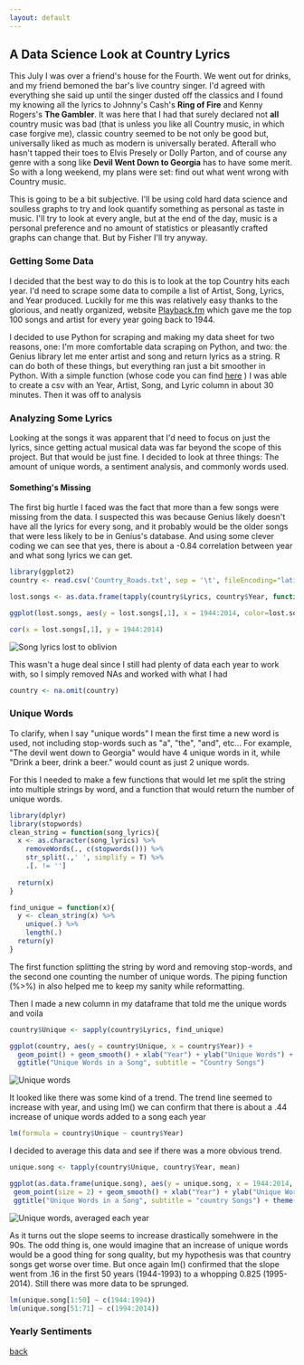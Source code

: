 ```yaml
---
layout: default
---
```


## A Data Science Look at Country Lyrics

  This July I was over a friend's house for the Fourth. We went out for drinks, and my friend bemoned the bar's live country singer. I'd agreed with everything she said up until the singer dusted off the classics and I found my knowing all the lyrics to Johnny's Cash's **Ring of Fire** and Kenny Rogers's **The Gambler**. It was here that I had that surely declared not **all** country music was bad (that is unless you like all Country music, in which case forgive me), classic country seemed to be not only be good but, universally liked as much as modern is universally berated. Afterall who hasn't tapped their toes to Elvis Presely or Dolly Parton, and of course any genre with a song like **Devil Went Down to Georgia** has to have some merit. So with a long weekend, my plans were set: find out what went wrong with Country music.
  
  This is going to be a bit subjective. I'll be using cold hard data science and soulless graphs to try and look quantify something as personal as taste in music. I'll try to look at every angle, but at the end of the day, music is a personal preference and no amount of statistics or pleasantly crafted graphs can change that. But by Fisher I'll try anyway.
  
  ### Getting Some Data
  
  I decided that the best way to do this is to look at the top Country hits each year. I'd need to scrape some data to compile a list of Artist, Song, Lyrics, and Year produced. Luckily for me this was relatively easy thanks to the glorious, and neatly organized, website [Playback.fm](https://playback.fm/charts/country) which gave me the top 100 songs and artist for every year going back to 1944. 
  
  I decided to use Python for scraping and making my data sheet for two reasons, one: I'm more comfortable data scraping on Python, and two: the Genius library let me enter artist and song and return lyrics as a string. R can do both of these things, but everything ran just a bit smoother in Python. With a simple function (whose code you can find [here](https://github.com/DambrosiCode/music_analysis/blob/master/lyrics%20getter) ) I was able to create a csv with an Year, Artist, Song, and Lyric column in about 30 minutes. Then it was off to analysis
  
  ### Analyzing Some Lyrics
  
   Looking at the songs it was apparent that I'd need to focus on just the lyrics, since getting actual musical data was far beyond the scope of this project. But that would be just fine. I decided to look at three things: The amount of unique words, a sentiment analysis, and commonly words used.
   
  #### Something's Missing
  
  The first big hurtle I faced was the fact that more than a few songs were missing from the data. I suspected this was because Genius likely doesn't have all the lyrics for every song, and it probably would be the older songs that were less likely to be in Genius's database. And using some clever coding we can see that yes, there is about a -0.84 correlation between year and what song lyrics we can get.  
  
  
```R
library(ggplot2)
country <- read.csv('Country_Roads.txt', sep = '\t', fileEncoding="latin1")  

lost.songs <- as.data.frame(tapply(country$Lyrics, country$Year, function(x) sum(is.na(x))))  

ggplot(lost.songs, aes(y = lost.songs[,1], x = 1944:2014, color=lost.songs[,1])) +   geom_point(size = 3) + xlab('Year') + ylab('Lost Songs') + ggtitle("Lost Songs") +  theme(legend.position = "none")

cor(x = lost.songs[,1], y = 1944:2014)
```  
![Song lyrics lost to oblivion](https://github.com/DambrosiCode/DambrosiCode.github.io/blob/master/Data%20Science%20Blog/images/Country%20Lyrics/Lost%20Songs%20Country.png)

This wasn't a huge deal since I still had plenty of data each year to work with, so I simply removed NAs and worked with what I had
```R
country <- na.omit(country)
```  

### Unique Words

To clarify, when I say "unique words" I mean the first time a new word is used, not including stop-words such as "a", "the", "and", etc... For example, "The devil went down to Georgia" would have 4 unique words in it, while "Drink a beer, drink a beer." would count as just 2 unique words.

For this I needed to make a few functions that would let me split the string into multiple strings by word, and a function that would return the number of unique words. 
```R
library(dplyr)
library(stopwords)
clean_string = function(song_lyrics){
  x <- as.character(song_lyrics) %>%
    removeWords(., c(stopwords())) %>%
    str_split(.,' ', simplify = T) %>% 
    .[. != '']
  
  return(x)
}

find_unique = function(x){
  y <- clean_string(x) %>%
    unique(.) %>%
    length(.)
  return(y)
}
```  
The first function splitting the string by word and removing stop-words, and the second one counting the number of unique words. The piping function (%>%) in also helped me to keep my sanity while reformatting.  

Then I made a new column in my dataframe that told me the unique words and voila
```R
country$Unique <- sapply(country$Lyrics, find_unique)

ggplot(country, aes(y = country$Unique, x = country$Year)) + 
  geom_point() + geom_smooth() + xlab("Year") + ylab("Unique Words") + 
  ggtitle("Unique Words in a Song", subtitle = "Country Songs")
```  
![Unique words](https://github.com/DambrosiCode/DambrosiCode.github.io/blob/master/Data%20Science%20Blog/images/Country%20Lyrics/Unique%20Country.png)
  
 It looked like there was some kind of a trend. The trend line seemed to increase with year, and using lm() we can confirm that there is about a .44 increase of unique words added to a song each year
 ```R
lm(formula = country$Unique ~ country$Year)
```  
   
I decided to average this data and see if there was a more obvious trend. 
 ```R
unique.song <- tapply(country$Unique, country$Year, mean)

ggplot(as.data.frame(unique.song), aes(y = unique.song, x = 1944:2014, color = unique.song)) + 
  geom_point(size = 2) + geom_smooth() + xlab("Year") + ylab("Unique Words") + 
  ggtitle("Unique Words in a Song", subtitle = "country Songs") + theme(legend.position = "none")
``` 
![Unique words, averaged each year](https://github.com/DambrosiCode/DambrosiCode.github.io/blob/master/Data%20Science%20Blog/images/Country%20Lyrics/Mean%20Unique%20Words%20Country.png)

As it turns out the slope seems to increase drastically somehwere in the 90s. The odd thing is, one would imagine that an increase of unique words would be a good thing for song quality, but my hypothesis was that country songs get worse over time. But once again lm() confirmed that the slope went from .16 in the first 50 years (1944-1993) to a whopping 0.825 (1995-2014). Still there was more data to be sprunged. 
 ```R
lm(unique.song[1:50] ~ c(1944:1994))
lm(unique.song[51:71] ~ c(1994:2014))
``` 
### Yearly Sentiments
   
[back](../../)















